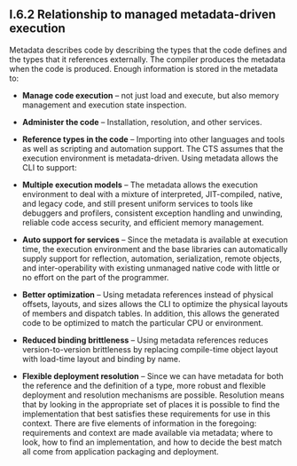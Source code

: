## I.6.2 Relationship to managed metadata-driven execution

Metadata describes code by describing the types that the code defines and the types that it references externally. The compiler produces the metadata when the code is produced. Enough information is stored in the metadata to:

 * **Manage code execution** &ndash; not just load and execute, but also memory management and execution state inspection.

 * **Administer the code** &ndash; Installation, resolution, and other services.

 * **Reference types in the code** &ndash; Importing into other languages and tools as well as scripting and automation support. The CTS assumes that the execution environment is metadata-driven. Using metadata allows the CLI to support:

 * **Multiple execution models** &ndash; The metadata allows the execution environment to deal with a mixture of interpreted, JIT-compiled, native, and legacy code, and still present uniform services to tools like debuggers and profilers, consistent exception handling and unwinding, reliable code access security, and efficient memory management.

 * **Auto support for services** &ndash; Since the metadata is available at execution time, the execution environment and the base libraries can automatically supply support for reflection, automation, serialization, remote objects, and inter-operability with existing unmanaged native code with little or no effort on the part of the programmer.

 * **Better optimization** &ndash; Using metadata references instead of physical offsets, layouts, and sizes allows the CLI to optimize the physical layouts of members and dispatch tables. In addition, this allows the generated code to be optimized to match the particular CPU or environment.

 * **Reduced binding brittleness** &ndash; Using metadata references reduces version-to-version brittleness by replacing compile-time object layout with load-time layout and binding by name.

 * **Flexible deployment resolution** &ndash; Since we can have metadata for both the reference and the definition of a type, more robust and flexible deployment and resolution mechanisms are possible. Resolution means that by looking in the appropriate set of places it is possible to find the implementation that best satisfies these requirements for use in this context. There are five elements of information in the foregoing: requirements and context are made available via metadata; where to look, how to find an implementation, and how to decide the best match all come from application packaging and deployment.
